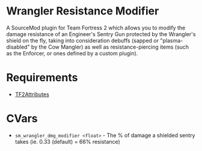 # Wrangler Resistance Modifier
A SourceMod plugin for Team Fortress 2 which allows you to modify the damage resistance of an Engineer's Sentry Gun protected by the Wrangler's shield on the fly, taking into consideration debuffs (sapped or "plasma-disabled" by the Cow Mangler) as well as resistance-piercing items (such as the Enforcer, or ones defined by a custom plugin).

# Requirements
- [TF2Attributes](https://github.com/FlaminSarge/tf2attributes)

# CVars
- `sm_wrangler_dmg_modifier <float>` - The % of damage a shielded sentry takes (ie. 0.33 (default) = 66% resistance)
